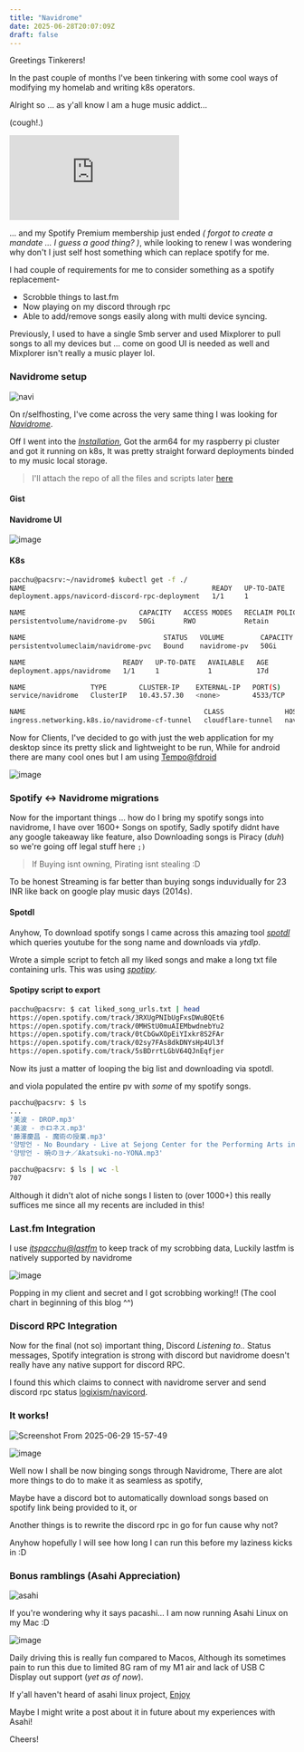 ```yaml
---
title: "Navidrome"
date: 2025-06-28T20:07:09Z
draft: false
---
```


Greetings Tinkerers!

In the past couple of months I've been tinkering with some cool ways of modifying my homelab and writing k8s operators. 

Alright so ... as y'all know I am a huge music addict...

(cough!.)

![music-is-beautiful](https://www.tapmusic.net/collage.php?user=itspacchu&type=1month&size=3x3&caption=true&playcount=true)

... and my Spotify Premium membership just ended _( forgot to create a mandate ... I guess a good thing? )_, while looking to renew I was wondering why don't I just self host something which can replace spotify for me.

I had couple of requirements for me to consider something as a spotify replacement-

- Scrobble things to last.fm
- Now playing on my discord through rpc
- Able to add/remove songs easily along with multi device syncing.

Previously, I used to have a single Smb server and used Mixplorer to pull songs to all my devices but ... come on good UI is needed as well and Mixplorer isn't really a music player lol.

### Navidrome setup

![navi](https://www.myqnap.org/wp-content/uploads/logo-192x192-2.png)

On r/selfhosting, I've come across the very same thing I was looking for [_Navidrome_](https://www.navidrome.org/).

Off I went into the [_Installation_](https://www.navidrome.org/docs/installation/), Got the arm64 for my raspberry pi cluster and got it running on k8s, It was pretty straight forward deployments binded to my music local storage.


> I'll attach the repo of all the files and scripts later [here](https://github.com/itspacchu)


#### Gist

<script src="https://gist.github.com/itspacchu/a52a8a9b8e4203829b96c7e508bd8641.js"></script>

#### Navidrome UI

![image](https://github.com/user-attachments/assets/bb684d4b-fe7d-4367-b4a0-e41f2afe636d)


#### K8s

```bash
pacchu@pacsrv:~/navidrome$ kubectl get -f ./
NAME                                              READY   UP-TO-DATE   AVAILABLE   AGE
deployment.apps/navicord-discord-rpc-deployment   1/1     1            1           15h

NAME                            CAPACITY   ACCESS MODES   RECLAIM POLICY   STATUS   CLAIM                     STORAGECLASS   VOLUMEATTRIBUTESCLASS   REASON   AGE
persistentvolume/navidrome-pv   50Gi       RWO            Retain           Bound    navidrome/navidrome-pvc   manual         <unset>                          17d

NAME                                  STATUS   VOLUME         CAPACITY   ACCESS MODES   STORAGECLASS   VOLUMEATTRIBUTESCLASS   AGE
persistentvolumeclaim/navidrome-pvc   Bound    navidrome-pv   50Gi       RWO            manual         <unset>                 17d

NAME                        READY   UP-TO-DATE   AVAILABLE   AGE
deployment.apps/navidrome   1/1     1            1           17d

NAME                TYPE        CLUSTER-IP    EXTERNAL-IP   PORT(S)    AGE
service/navidrome   ClusterIP   10.43.57.30   <none>        4533/TCP   17d

NAME                                            CLASS               HOSTS                       ADDRESS                                                 PORTS   AGE
ingress.networking.k8s.io/navidrome-cf-tunnel   cloudflare-tunnel   navidrome.prashantnook.in   ***   80      17d
```
  
Now for Clients, I've decided to go with just the web application for my desktop since its pretty slick and lightweight to be run, While for android there are many cool ones but I am using [Tempo@fdroid](https://f-droid.org/packages/com.cappielloantonio.notquitemy.tempo/)

![image](https://github.com/user-attachments/assets/a9020396-ba5d-4d16-825f-7a048e231130)


### Spotify <-> Navidrome migrations

Now for the important things ... how do I bring my spotify songs into navidrome, I have over 1600+ Songs on spotify, Sadly spotify didnt have any google takeaway like feature, also Downloading songs is Piracy (_duh_) so we're going off legal stuff here `;)`

> If Buying isnt owning, Pirating isnt stealing :D

To be honest Streaming is far better than buying songs induvidually for 23 INR like back on google play music days (2014s).

#### Spotdl

Anyhow, To download spotify songs I came across this amazing tool [_spotdl_](https://github.com/spotDL/spotify-downloader) which queries youtube for the song name and downloads via _ytdlp_.

Wrote a simple script to fetch all my liked songs and make a long txt file containing urls. This was using [_spotipy_](https://pypi.org/project/spotipy/).

#### Spotipy script to export

<script src="https://gist.github.com/itspacchu/2c9385fc24e8a1e9da7a32e5da24a414.js"></script>


```bash
pacchu@pacsrv: $ cat liked_song_urls.txt | head
https://open.spotify.com/track/3RXUgPNIbUgFxsDWuBQEt6
https://open.spotify.com/track/0MHStU0muAIEMbwdnebYu2
https://open.spotify.com/track/0tCbGwXOpEiYIxkr8S2FAr
https://open.spotify.com/track/02sy7FAs8dkDNYsHp4Ul3f
https://open.spotify.com/track/5sBDrrtLGbV64QJnEqfjer
```
Now its just a matter of looping the big list and downloading via spotdl.

and viola populated the entire pv with *some* of my spotify songs.

```bash
pacchu@pacsrv: $ ls 
...
'美波 - DROP.mp3'
'美波 - ホロネス.mp3'
'藤澤慶昌 - 魔術の授業.mp3'
'양방언 - No Boundary - Live at Sejong Center for the Performing Arts in Seoul, 2018.11.21.mp3'
'양방언 - 暁のヨナ／Akatsuki-no-YONA.mp3'

pacchu@pacsrv: $ ls | wc -l
707

```
Although it didn't alot of niche songs I listen to (over 1000+) this really suffices me since all my recents are included in this!


### Last.fm Integration

I use [_itspacchu@lastfm_](https://www.last.fm/user/itspacchu) to keep track of my scrobbing data, Luckily lastfm is natively supported by navidrome

![image](https://github.com/user-attachments/assets/c2603967-ca8d-40c6-964f-488c8c7d62ed)

Popping in my client and secret and I got scrobbing working!! (The cool chart in beginning of this blog ^^)


### Discord RPC Integration

Now for the final (not so) important thing, Discord _Listening to.._ Status messages, Spotify integration is strong with discord but navidrome doesn't really have any native support for discord RPC.

I found this which claims to connect with navidrome server and send discord rpc status [logixism/navicord](https://github.com/logixism/navicord).


<script src="https://gist.github.com/itspacchu/084b847782fad2eb443cc6abfd4a8d63.js"></script>

### It works!

![Screenshot From 2025-06-29 15-57-49](https://github.com/user-attachments/assets/a3d4c73e-c7c7-4b9d-81ac-d929dcd2ddc6)


![image](https://github.com/user-attachments/assets/2ea91a70-93d1-479d-aec4-b9df38c35655)


Well now I shall be now binging songs through Navidrome, There are alot more things to do to make it as seamless as spotify, 

Maybe have a discord bot to automatically download songs based on spotify link being provided to it, or

Another things is to rewrite the discord rpc in go for fun cause why not?

Anyhow hopefully I will see how long I can run this before my laziness kicks in :D

### Bonus ramblings (Asahi Appreciation)

![asahi](https://asahilinux.org/img/AsahiLinux_kawaii_logo.png)

If you're wondering why it says pacashi... I am now running Asahi Linux on my Mac :D

![image](https://github.com/user-attachments/assets/6b539d10-d8cd-46c9-b4bc-1b4b296930ee)

Daily driving this is really fun compared to Macos, Although its sometimes pain to run this due to limited 8G ram of my M1 air and lack of USB C Display out support (_yet as of now_). 

If y'all haven't heard of asahi linux project, [Enjoy](https://asahilinux.org/)

Maybe I might write a post about it in future about my experiences with Asahi!

Cheers!





